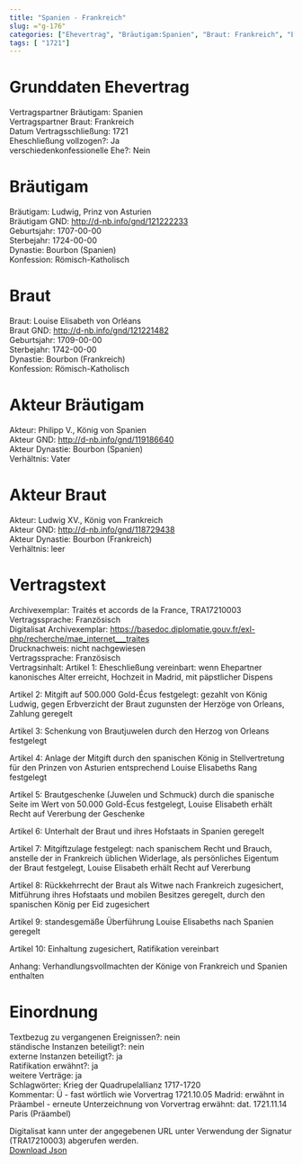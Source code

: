 ```yaml
---
title: "Spanien - Frankreich"
slug: ="g-176"
categories: ["Ehevertrag", "Bräutigam:Spanien", "Braut: Frankreich", "Eheschließung vollzogen?:Ja", "verschiedenkonfessionelle Ehe?:Nein", "Dynastie Bräutigam:Bourbon (Spanien)", "Akteur Bräutigam:Philipp V., König von Spanien", "Akteur Braut:Ludwig XV., König von Frankreich", "Textbezug?:nein", "Ständisch?:nein", "Ratifikation?:ja", "Sonstiges?:ja", "Bräutigam:Spanien", "Braut: Frankreich"]
tags: [ "1721"]
---
```

<!--more-->

# Grunddaten Ehevertrag

Vertragspartner Bräutigam: Spanien<br>
Vertragspartner Braut: Frankreich<br>
Datum Vertragsschließung: 1721<br>
Eheschließung vollzogen?: Ja<br>
verschiedenkonfessionelle Ehe?: Nein<br>
# Bräutigam

Bräutigam: Ludwig, Prinz von Asturien<br>
Bräutigam GND: http://d-nb.info/gnd/121222233<br>
Geburtsjahr: 1707-00-00<br>
Sterbejahr: 1724-00-00<br>
Dynastie: Bourbon (Spanien)<br>
Konfession: Römisch-Katholisch<br>
# Braut

Braut: Louise Elisabeth von Orléans<br>
Braut GND: http://d-nb.info/gnd/121221482<br>
Geburtsjahr: 1709-00-00<br>
Sterbejahr: 1742-00-00<br>
Dynastie: Bourbon (Frankreich)<br>
Konfession: Römisch-Katholisch<br>
# Akteur Bräutigam

Akteur: Philipp V., König von Spanien<br>
Akteur GND: http://d-nb.info/gnd/119186640<br>
Akteur Dynastie: Bourbon (Spanien)<br>
Verhältnis: Vater<br>
# Akteur Braut

Akteur: Ludwig XV., König von Frankreich<br>
Akteur GND: http://d-nb.info/gnd/118729438<br>
Akteur Dynastie: Bourbon (Frankreich)<br>
Verhältnis: leer<br>
# Vertragstext

Archivexemplar: Traités et accords de la France, TRA17210003<br>
Vertragssprache: Französisch<br>
Digitalisat Archivexemplar: https://basedoc.diplomatie.gouv.fr/exl-php/recherche/mae_internet___traites<br>
Drucknachweis: nicht nachgewiesen<br>
Vertragssprache: Französisch<br>
Vertragsinhalt: Artikel 1: Eheschließung vereinbart: wenn Ehepartner kanonisches Alter erreicht, Hochzeit in Madrid, mit päpstlicher Dispens

Artikel 2: Mitgift auf 500.000 Gold-Écus festgelegt: gezahlt von König Ludwig, gegen Erbverzicht der Braut zugunsten der Herzöge von Orleans, Zahlung geregelt

Artikel 3: Schenkung von Brautjuwelen durch den Herzog von Orleans festgelegt

Artikel 4: Anlage der Mitgift durch den spanischen König in Stellvertretung für den Prinzen von Asturien entsprechend Louise Elisabeths Rang festgelegt

Artikel 5: Brautgeschenke (Juwelen und Schmuck) durch die spanische Seite im Wert von 50.000 Gold-Écus festgelegt, Louise Elisabeth erhält Recht auf Vererbung der Geschenke 

Artikel 6: Unterhalt der Braut und ihres Hofstaats in Spanien geregelt

Artikel 7: Mitgiftzulage festgelegt: nach spanischem Recht und Brauch, anstelle der in Frankreich üblichen Widerlage, als persönliches Eigentum der Braut festgelegt, Louise Elisabeth erhält Recht auf Vererbung

Artikel 8: Rückkehrrecht der Braut als Witwe nach Frankreich zugesichert, Mitführung ihres Hofstaats und mobilen Besitzes geregelt, durch den spanischen König per Eid zugesichert

Artikel 9: standesgemäße Überführung Louise Elisabeths nach Spanien geregelt

Artikel 10: Einhaltung zugesichert, Ratifikation vereinbart

Anhang: Verhandlungsvollmachten der Könige von Frankreich und Spanien enthalten<br>
# Einordnung

Textbezug zu vergangenen Ereignissen?: nein<br>
ständische Instanzen beteiligt?: nein<br>
externe Instanzen beteiligt?: ja<br>
Ratifikation erwähnt?: ja<br>
weitere Verträge: ja<br>
Schlagwörter: Krieg der Quadrupelallianz 1717-1720<br>
Kommentar: Ü - fast wörtlich wie Vorvertrag 1721.10.05 Madrid: erwähnt  in Präambel - erneute Unterzeichnung von Vorvertrag erwähnt: dat. 1721.11.14 Paris (Präambel)

Digitalisat kann unter der angegebenen URL unter Verwendung der Signatur (TRA17210003) abgerufen werden.<br>
[Download Json](/vertraege/vertrag-176.json)